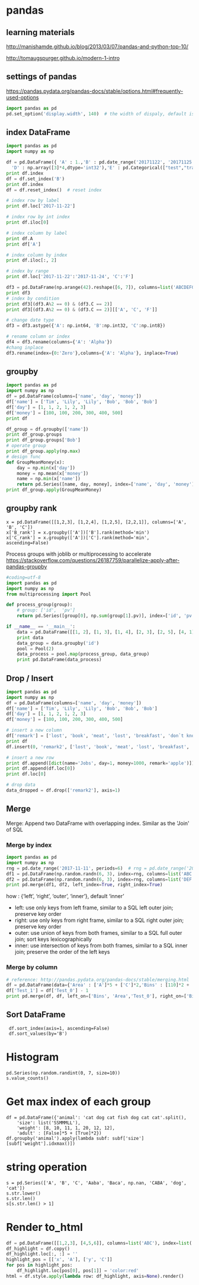 # pandas

## learning materials
http://manishamde.github.io/blog/2013/03/07/pandas-and-python-top-10/

http://tomaugspurger.github.io/modern-1-intro

## settings of pandas
https://pandas.pydata.org/pandas-docs/stable/options.html#frequently-used-options
```python
import pandas as pd
pd.set_option('display.width', 140)  # the width of dispaly, default is 80.
```

## index DataFrame
```python
import pandas as pd
import numpy as np

df = pd.DataFrame({ 'A' : 1.,'B' : pd.date_range('20171122', '20171125'),'C' : pd.Series(1,index=list(range(4)),dtype='float32'),
  'D' : np.array([3]*4,dtype='int32'),'E' : pd.Categorical(["test","train","test","train"]), 'F' : 'foo' })
print df.index
df = df.set_index('B')
print df.index
df = df.reset_index()  # reset index

# index row by label
print df.loc['2017-11-22']

# index row by int index
print df.iloc[0]

# index column by label
print df.A
print df['A']

# index column by index
print df.iloc[:, 2]

# index by range
print df.loc['2017-11-22':'2017-11-24', 'C':'F']

df3 = pd.DataFrame(np.arange(42).reshape([6, 7]), columns=list('ABCDEFG'))
print df3
# index by condition
print df3[(df3.A%2 == 0) & (df3.C == 2)]
print df3[(df3.A%2 == 0) & (df3.C == 2)][['A', 'C', 'F']]

# change date type
df3 = df3.astype({'A': np.int64, 'B':np.int32, 'C':np.int8})

# rename column or index
df4 = df3.rename(columns={'A': 'Alpha'})
#chang inplace
df3.rename(index={0:'Zero'},columns={'A': 'Alpha'}, inplace=True)
```

## groupby
```python
import pandas as pd
import numpy as np
df = pd.DataFrame(columns=['name', 'day', 'money'])
df['name'] = ['Tim', 'Lily', 'Lily', 'Bob', 'Bob', 'Bob']
df['day'] = [1, 1, 2, 1, 2, 3]
df['money'] = [100, 100, 200, 300, 400, 500]
print df

df_group = df.groupby(['name'])
print df_group.groups
print df_group.groups['Bob']
# operate group
print df_group.apply(np.max)
# design func
def GroupMeanMoney(x):
    day = np.min(x['day'])
    money = np.mean(x['money'])
    name = np.min(x['name'])
    return pd.Series([name, day, money], index=['name', 'day', 'money'])
print df_group.apply(GroupMeanMoney)
```

## groupby rank

```
x = pd.DataFrame([[1,2,3], [1,2,4], [1,2,5], [2,2,1]], columns=['A', 'B', 'C'])
x['B_rank'] = x.groupby(['A'])['B'].rank(method='min')
x['C_rank'] = x.groupby(['A'])['C'].rank(method='min', ascending=False)
```

Process groups with joblib or multiprocessing to accelerate
https://stackoverflow.com/questions/26187759/parallelize-apply-after-pandas-groupby
```python
#coding=utf-8
import pandas as pd
import numpy as np
from multiprocessing import Pool

def process_group(group):
    # group: ['id',  'pv'] 
    return pd.Series([group[0], np.sum(group[1].pv)], index=['id', 'pv'])

if __name__ == '__main__':
    data = pd.DataFrame([[1, 2], [1, 3], [1, 4], [2, 3], [2, 5], [4, 1]], columns=['id', 'pv'])
    print data
    data_group = data.groupby('id')
    pool = Pool(2)
    data_process = pool.map(process_group, data_group)
    print pd.DataFrame(data_process)
```

## Drop / Insert 
```python
import pandas as pd
import numpy as np
df = pd.DataFrame(columns=['name', 'day', 'money'])
df['name'] = ['Tim', 'Lily', 'Lily', 'Bob', 'Bob', 'Bob']
df['day'] = [1, 1, 2, 1, 2, 3]
df['money'] = [100, 100, 200, 300, 400, 500]

# insert a new column
df['remark'] = ['lost', 'book', 'meat', 'lost', 'breakfast', 'don`t know']
print df
df.insert(0, 'remark2', ['lost', 'book', 'meat', 'lost', 'breakfast', 'don`t know'])

# insert a new row
print df.append([dict(name='Jobs', day=1, money=1000, remark='apple')])
print df.append(df.loc[0])
print df.loc[0]

# drop data
data_dropped = df.drop(['remark2'], axis=1)
```

## Merge
Merge: Append two DataFrame with overlapping index. Similar as the 'Join' of SQL

### Merge by index
```python
import pandas as pd
import numpy as np
rng = pd.date_range('2017-11-11', periods=6)  # rng = pd.date_range('2017-11-11', '2017-11-15')
df1 = pd.DataFrame(np.random.randn(6, 3), index=rng, columns=list('ABC'))
df2 = pd.DataFrame(np.random.randn(6, 3), index=rng, columns=list('DEF'))
print pd.merge(df1, df2, left_index=True, right_index=True)
```
how : {‘left’, ‘right’, ‘outer’, ‘inner’}, default ‘inner’
* left: use only keys from left frame, similar to a SQL left outer join; preserve key order
* right: use only keys from right frame, similar to a SQL right outer join; preserve key order
* outer: use union of keys from both frames, similar to a SQL full outer join; sort keys lexicographically
* inner: use intersection of keys from both frames, similar to a SQL inner join; preserve the order of the left keys

### Merge by column
```python
# reference: http://pandas.pydata.org/pandas-docs/stable/merging.html
df = pd.DataFrame(data={'Area' : ['A']*5 + ['C']*2,'Bins' : [110]*2 + [160]*3 + [40]*2,'Test_0' : [0, 1, 0, 1, 2, 0, 1],'Data' : np.random.randn(7)})
df['Test_1'] = df['Test_0'] - 1
print pd.merge(df, df, left_on=['Bins', 'Area','Test_0'], right_on=['Bins', 'Area','Test_1'],suffixes=('_L','_R'), indicator=True)
```

## Sort DataFrame
```
 df.sort_index(axis=1, ascending=False)
 df.sort_values(by='B')
```

# Histogram
```
pd.Series(np.random.randint(0, 7, size=10))
s.value_counts()
```

# Get max index of each group
```
df = pd.DataFrame({'animal': 'cat dog cat fish dog cat cat'.split(),
    'size': list('SSMMMLL'),
    'weight': [8, 10, 11, 1, 20, 12, 12],
    'adult' : [False]*5 + [True]*2})
df.groupby('animal').apply(lambda subf: subf['size'][subf['weight'].idxmax()])
```

# string operation
```
s = pd.Series(['A', 'B', 'C', 'Aaba', 'Baca', np.nan, 'CABA', 'dog', 'cat'])
s.str.lower()
s.str.len()
s[s.str.len() > 1]
```

# Render to_html
```python
df = pd.DataFrame([[1,2,3], [4,5,6]], columns=list('ABC'), index=list('xy'))
df_highlight = df.copy()
df_highlight.loc[:, :] = ''
highlight_pos = [['x', 'A'], ['y', 'C']]
for pos in highlight_pos:
    df_highlight.loc[pos[0], pos[1]] = 'color:red'
html = df.style.apply(lambda row: df_highlight, axis=None).render()
```

